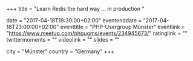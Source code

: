 +++
title = "Learn Redis the hard way ... in production "

date = "2017-04-18T19:30:00+02:00"
eventenddate = "2017-04-18T23:00:00+02:00"
eventtitle = "PHP-Usergroup Münster"
eventlink = "https://www.meetup.com/phpugms/events/234945673/"
ratinglink = ""
twittermoments = ""
videolink = ""
slides = ""

city = "Münster"
country = "Germany"
+++